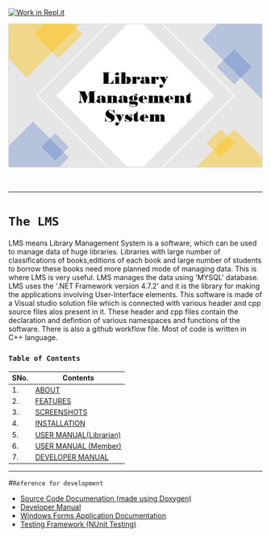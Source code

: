 [![Work in Repl.it](https://classroom.github.com/assets/work-in-replit-14baed9a392b3a25080506f3b7b6d57f295ec2978f6f33ec97e36a161684cbe9.svg)](https://classroom.github.com/online_ide?assignment_repo_id=402078&assignment_repo_type=GroupAssignmentRepo)
<p align="center">
<img src="https://github.com/SAHIL150602/LMS-readme/blob/main/LMs%20title.PNG">
</p>    <br>

---

# `The LMS`

LMS means Library Management System is a software, which can be used to manage data of huge libraries. Libraries with large number of classifications of books,editions of each book and large number of students to borrow these books need more planned mode of managing data. This is where LMS is very useful. LMS manages the data using 'MYSQL' database. LMS uses the '.NET Framework version 4.7.2' and it is the library for making the applications involving User-Interface elements. This software is made of a Visual studio solution file which is connected with various header and cpp source files alos present in it. These header and cpp files contain the declaration and defintion of various namespaces and functions of the software. There is also a github workflow file. Most of code is written in C++ language.  

### `Table of Contents`
| SNo. | **Contents** |
| ---  | ---------    |
| 1.   | [ABOUT](https://github.com/IITH-CS1023/cs1023-sdf-project-team-4/blob/main/docs/About.md)|
| 2.   | [FEATURES](https://github.com/IITH-CS1023/cs1023-sdf-project-team-4/blob/main/docs/Features.md)|
| 3.   | [SCREENSHOTS](https://github.com/IITH-CS1023/cs1023-sdf-project-team-4/blob/main/docs/Screenshots.md)|
| 4.   | [INSTALLATION](https://github.com/IITH-CS1023/cs1023-sdf-project-team-4/blob/main/docs/Installation.md)|
| 5.   | [USER MANUAL(Librarian)](https://github.com/IITH-CS1023/cs1023-sdf-project-team-4/blob/main/docs/User-Manual-(Librarian).md)|
| 6.   | [USER MANUAL (Member)](https://github.com/IITH-CS1023/cs1023-sdf-project-team-4/blob/main/docs/User-Manual-(Member).md)|
| 7.   | [DEVELOPER MANUAL](https://github.com/IITH-CS1023/cs1023-sdf-project-team-4/blob/main/docs/Developer-Manual.md)|

---

#`Reference for development`
- [Source Code Documenation (made using Doxygen)]()
- [Developer Manual](https://github.com/IITH-CS1023/cs1023-sdf-project-team-4/blob/main/docs/Developer-Manual.md)
- [Windows Forms Application Documentation](https://docs.microsoft.com/en-us/dotnet/desktop/winforms/windows-forms-overview?view=netframeworkdesktop-4.8)
- [Testing Framework (NUnit Testing)](https://docs.nunit.org/)
